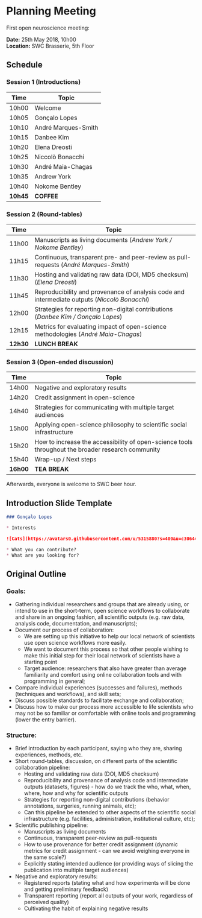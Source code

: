 # Planning Meeting

First open neuroscience meeting:  

 **Date:** 25th May 2018, 10h00  
 **Location:** SWC Brasserie, 5th Floor
 
## Schedule
 
### Session 1 (Introductions)

|   Time    |  Topic              |
| --------- | ------------------- |
|   10h00   | Welcome             |
|   10h05   | Gonçalo Lopes       |
|   10h10   | André Marques-Smith |
|   10h15   | Danbee Kim          |
|   10h20   | Elena Dreosti       |
|   10h25   | Niccolò Bonacchi    |
|   10h30   | André Maia-Chagas   |
|   10h35   | Andrew York         |
|   10h40   | Nokome Bentley      |
| **10h45** | **COFFEE**          |

### Session 2 (Round-tables)

|   Time    |  Topic              |
| --------- | ------------------- |
|   11h00   | Manuscripts as living documents (*Andrew York / Nokome Bentley*) |
|   11h15   | Continuous, transparent pre- and peer-review as pull-requests (*André Marques-Smith*) |
|   11h30   | Hosting and validating raw data (DOI, MD5 checksum) (*Elena Dreosti*) |
|   11h45   | Reproducibility and provenance of analysis code and intermediate outputs (*Niccolò Bonacchi*) |
|   12h00   | Strategies for reporting non-digital contributions (*Danbee Kim / Gonçalo Lopes*) |
|   12h15   | Metrics for evaluating impact of open-science methodologies (*André Maia-Chagas*) |
| **12h30** | **LUNCH BREAK** |

### Session 3 (Open-ended discussion)

|   Time    |  Topic              |
| --------- | ------------------- |
|   14h00   | Negative and exploratory results |
|   14h20   | Credit assignment in open-science |
|   14h40   | Strategies for communicating with multiple target audiences |
|   15h00   | Applying open-science philosophy to scientific social infrastructure |
|   15h20   | How to increase the accessibility of open-science tools throughout the broader research community |
|   15h40   | Wrap-up / Next steps |
| **16h00** | **TEA BREAK** |

Afterwards, everyone is welcome to SWC beer hour.

## Introduction Slide Template 

```markdown
### Gonçalo Lopes

* Interests

![Cats](https://avatars0.githubusercontent.com/u/5315880?s=400&u=c306444c327c30769fe8030d14ba4fe3e8f2826b&v=4)

* What you can contribute?
* What are you looking for?
```

## Original Outline

### Goals:
 - Gathering individual researchers and groups that are already using, or intend to use in the short-term, open science workflows to collaborate and share in an ongoing fashion, all scientific outputs (e.g. raw data, analysis code, documentation, and manuscripts);
 - Document our process of collaboration: 
   - We are setting up this initiative to help our local network of scientists use open science workflows more easily. 
   - We want to document this process so that other people wishing to make this initial step for their local network of scientists have a starting point
   - Target audience: researchers that also have greater than average familiarity and comfort using online collaboration tools and with programming in general;
 - Compare individual experiences (successes and failures), methods (techniques and workflows), and skill sets;
 - Discuss possible standards to facilitate exchange and collaboration;
 - Discuss how to make our process more accessible to life scientists who may not be so familiar or comfortable with online tools and programming (lower the entry barrier).
 
### Structure:
 - Brief introduction by each participant, saying who they are, sharing experiences, methods, etc.
 - Short round-tables, discussion, on different parts of the scientific collaboration pipeline:
   - Hosting and validating raw data (DOI, MD5 checksum)
   - Reproducibility and provenance of analysis code and intermediate outputs (datasets, figures) - how do we track the who, what, when, where, how and why for scientific outputs
   - Strategies for reporting non-digital contributions (behavior annotations, surgeries, running animals, etc);
   - Can this pipeline be extended to other aspects of the scientific social infrastructure (e.g. facilities, administration, institutional culture, etc);
 - Scientific publishing pipeline:
   - Manuscripts as living documents
   - Continuous, transparent peer-review as pull-requests
   - How to use provenance for better credit assignment (dynamic metrics for credit assignment - can we avoid weighing everyone in the same scale?)
   - Explicitly stating intended audience (or providing ways of slicing the publication into multiple target audiences)
 - Negative and exploratory results:
   - Registered reports (stating what and how experiments will be done and getting preliminary feedback)
   - Transparent reporting (report all outputs of your work, regardless of perceived quality)
   - Cultivating the habit of explaining negative results
